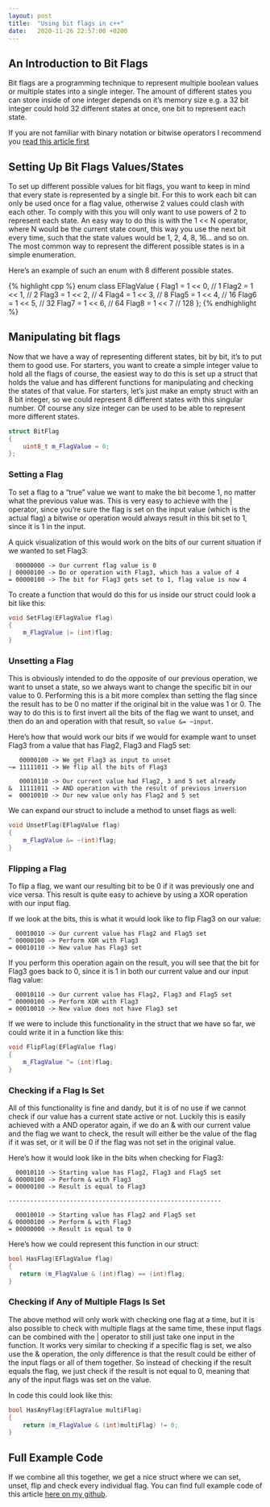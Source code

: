 ```yaml
---
layout: post
title:  "Using bit flags in c++"
date:   2020-11-26 22:57:00 +0200
---
```

## An Introduction to Bit Flags
Bit flags are a programming technique to represent multiple boolean values or multiple states into a single integer. The amount of different states you can store inside of one integer depends on it’s memory size e.g. a 32 bit integer could hold 32 different states at once, one bit to represent each state.

If you are not familiar with binary notation or bitwise operators I recommend you <a href="https://tackytortoise.github.io/2020/11/26/bitwise-operators-in-cpp.html" target="_blank">read this article first</a>


## Setting Up Bit Flags Values/States

To set up different possible values for bit flags, you want to keep in mind that every state is represented by a single bit. For this to work each bit can only be used once for a flag value, otherwise 2 values could clash with each other. To comply with this you will only want to use powers of 2 to represent each state.
An easy way to do this is with the 1 << N operator, where N would be the current state count, this way you use the next bit every time, such that the state values would be 1, 2, 4, 8, 16… and so on. The most common way to represent the different possible states is in a simple enumeration.

Here’s an example of such an enum with 8 different possible states.

{% highlight cpp %}
enum class EFlagValue
{
    Flag1 = 1 << 0, // 1
    Flag2 = 1 << 1, // 2
    Flag3 = 1 << 2, // 4
    Flag4 = 1 << 3, // 8
    Flag5 = 1 << 4, // 16
    Flag6 = 1 << 5, // 32
    Flag7 = 1 << 6, // 64
    Flag8 = 1 << 7  // 128
};
{% endhighlight %}


## Manipulating bit flags

Now that we have a way of representing different states, bit by bit, it’s to put them to good use. For starters, you want to create a simple integer value to hold all the flags of course, the easiest way to do this is set up a struct that holds the value and has different functions for manipulating and checking the states of that value. For starters, let’s just make an empty struct with an 8 bit integer, so we could represent 8 different states with this singular number. Of course any size integer can be used to be able to represent more different states.

```cpp
struct BitFlag
{
    uint8_t m_FlagValue = 0;
};
```

### Setting a Flag

To set a flag to a “true” value we want to make the bit become 1, no matter what the previous value was. This is very easy to achieve with the \| operator, since you’re sure the flag is set on the input value (which is the actual flag) a bitwise or operation would always result in this bit set to 1, since it is 1 in the input.

A quick visualization of this would work on the bits of our current situation if we wanted to set Flag3:

```
  00000000 -> Our current flag value is 0
| 00000100 -> Do or operation with Flag3, which has a value of 4
= 00000100 -> The bit for Flag3 gets set to 1, flag value is now 4
```

To create a function that would do this for us inside our struct could look a bit like this:
```cpp
void SetFlag(EFlagValue flag)
{
    m_FlagValue |= (int)flag;
}
```


### Unsetting a Flag

This is obviously intended to do the opposite of our previous operation, we want to unset a state, so we always want to change the specific bit in our value to 0. Performing this is a bit more complex than setting the flag since the result has to be 0 no matter if the original bit in the value was 1 or 0. The way to do this is to first invert all the bits of the flag we want to unset, and then do an and operation with that result, so `value &= ~input`.

Here’s how that would work our bits if we would for example want to unset Flag3 from a value that has Flag2, Flag3 and Flag5 set:
```
   00000100 -> We get Flag3 as input to unset
~= 11111011 -> We flip all the bits of Flag3

   00010110 -> Our current value had Flag2, 3 and 5 set already
&  11111011 -> AND operation with the result of previous inversion
=  00010010 -> Our new value only has Flag2 and 5 set
```

We can expand our struct to include a method to unset flags as well:
```cpp
void UnsetFlag(EFlagValue flag)
{
    m_FlagValue &= ~(int)flag;
}
```


### Flipping a Flag

To flip a flag, we want our resulting bit to be 0 if it was previously one and vice versa. This result is quite easy to achieve by using a XOR operation with our input flag.

If we look at the bits, this is what it would look like to flip Flag3 on our value:

```
  00010010 -> Our current value has Flag2 and Flag5 set
^ 00000100 -> Perform XOR with Flag3
= 00010110 -> New value has Flag3 set
```

If you perform this operation again on the result, you will see that the bit for Flag3 goes back to 0, since it is 1 in both our current value and our input flag value:

```
  00010110 -> Our current value has Flag2, Flag3 and Flag5 set
^ 00000100 -> Perform XOR with Flag3
= 00010010 -> New value does not have Flag3 set
```

If we were to include this functionality in the struct that we have so far, we could write it in a function like this:

```cpp
void FlipFlag(EFlagValue flag)
{
    m_FlagValue ^= (int)flag;
}
```


### Checking if a Flag Is Set

All of this functionality is fine and dandy, but it is of no use if we cannot check if our value has a current state active or not. Luckily this is easily achieved with a AND operator again, if we do an & with our current value and the flag we want to check, the result will either be the value of the flag if it was set, or it will be 0 if the flag was not set in the original value.

Here’s how it would look like in the bits when checking for Flag3:

```
  00010110 -> Starting value has Flag2, Flag3 and Flag5 set
& 00000100 -> Perform & with Flag3
= 00000100 -> Result is equal to Flag3

-----------------------------------------------------------

  00010010 -> Starting value has Flag2 and Flag5 set
& 00000100 -> Perform & with Flag3
= 00000000 -> Result is equal to 0
```

Here’s how we could represent this function in our struct:

```cpp
bool HasFlag(EFlagValue flag)
{
   return (m_FlagValue & (int)flag) == (int)flag;
}
```


### Checking if Any of Multiple Flags Is Set

The above method will only work with checking one flag at a time, but it is also possible to check with multiple flags at the same time, these input flags can be combined with the \| operator to still just take one input in the function. It works very similar to checking if a specific flag is set, we also use the & operation, the only difference is that the result could be either of the input flags or all of them together. So instead of checking if the result equals the flag, we just check if the result is not equal to 0, meaning that any of the input flags was set on the value.

In code this could look like this:

```cpp
bool HasAnyFlag(EFlagValue multiFlag)
{
    return (m_FlagValue & (int)multiFlag) != 0;
}
```

## Full Example Code

If we combine all this together, we get a nice struct where we can set, unset, flip and check every individual flag. You can find full example code of this article <a href="https://github.com/TackyTortoise/Medium/blob/main/BitWise.cpp" target="_blank"> here on my github</a>.
